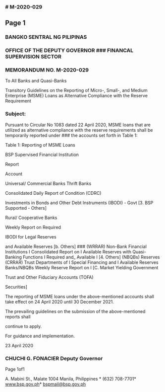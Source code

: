 ### # M-2020-029

## Page 1

### BANGKO SENTRAL NG PILIPINAS

### OFFICE OF THE DEPUTY GOVERNOR ### FINANCAL SUPERVISION SECTOR

### MEMORANDUM NO. M-2020-029

To All Banks and Quasi-Banks

Transitory Guidelines on the Reporting of Micro-, Small-, and Medium Enterprise (MSME) Loans as Alternative Compliance with the Reserve Requirement

### Subject:

Pursuant to Circular No 1083 dated 22 April 2020, MSME loans that are utilized as alternative compliance with the reserve requirements shall be temporarily reported under ### the accounts set forth in Table 1:

Table 1: Reporting of MSME Loans

BSP Supervised Financial Institution

Report

Account

Universal/ Commercial Banks Thrift Banks

Consolidated Daily Report of Condition (CDRC)

Investments in Bonds and Other Debt Instruments (IBODI) - Govt [3. BSP Supported - Others]

Rural/ Cooperative Banks

Weekly Report on Required

IBODI for Legal Reserves

and Available Reserves [b. Others] ### (WRRAR) Non-Bank Financial Institutions I Consolidated Report on I Available Reserves with Quasi-Banking Functions I Required and_ Available I [4. Others] (NBQBs) Reserves (CRRAR) Trust Departments of I Special Financing and I Available Reserves Banks/NBQBs Weekly Reserve Report on I [C. Market Yielding Government

Trust and Other Fiduciary Accounts (TOFA)

Securities]

The reporting of MSME loans under the above-mentioned accounts shall take effect on 24 April 2020 until 30 December 2021.

The prevailing guidelines on the submission of the above-mentioned reports shall

continue to apply.

For guidance and implementation.

23 April 2020

### CHUCHI G. FONACIER Deputy Governor

Page 1of1

A. Mabini St., Malate 1004 Manila, Philippines * (632) 708-7701* www.bsp.gov.ph* bspmail@bsp.gov.ph

